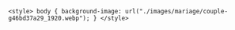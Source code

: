 
    <style> body { background-image: url("./images/mariage/couple-g46bd37a29_1920.webp"); } </style>
